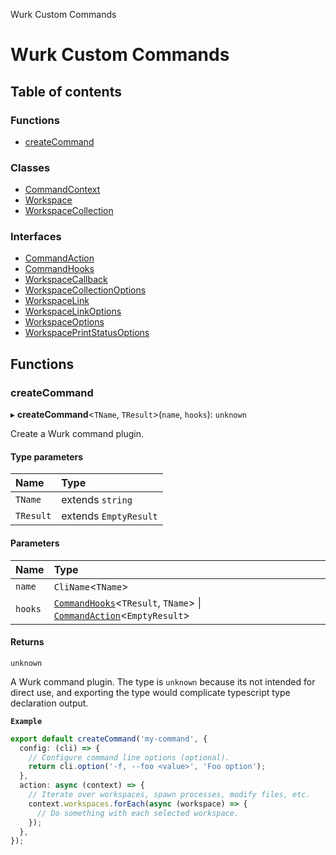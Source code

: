 Wurk Custom Commands

# Wurk Custom Commands

## Table of contents

### Functions

- [createCommand](README.md#createcommand)

### Classes

- [CommandContext](classes/CommandContext.md)
- [Workspace](classes/Workspace.md)
- [WorkspaceCollection](classes/WorkspaceCollection.md)

### Interfaces

- [CommandAction](interfaces/CommandAction.md)
- [CommandHooks](interfaces/CommandHooks.md)
- [WorkspaceCallback](interfaces/WorkspaceCallback.md)
- [WorkspaceCollectionOptions](interfaces/WorkspaceCollectionOptions.md)
- [WorkspaceLink](interfaces/WorkspaceLink.md)
- [WorkspaceLinkOptions](interfaces/WorkspaceLinkOptions.md)
- [WorkspaceOptions](interfaces/WorkspaceOptions.md)
- [WorkspacePrintStatusOptions](interfaces/WorkspacePrintStatusOptions.md)

## Functions

### createCommand

▸ **createCommand**\<`TName`, `TResult`\>(`name`, `hooks`): `unknown`

Create a Wurk command plugin.

#### Type parameters

| Name | Type |
| :------ | :------ |
| `TName` | extends `string` |
| `TResult` | extends `EmptyResult` |

#### Parameters

| Name | Type |
| :------ | :------ |
| `name` | `CliName`\<`TName`\> |
| `hooks` | [`CommandHooks`](interfaces/CommandHooks.md)\<`TResult`, `TName`\> \| [`CommandAction`](interfaces/CommandAction.md)\<`EmptyResult`\> |

#### Returns

`unknown`

A Wurk command plugin. The type is `unknown` because its not
intended for direct use, and exporting the type would complicate typescript
type declaration output.

**`Example`**

```ts
export default createCommand('my-command', {
  config: (cli) => {
    // Configure command line options (optional).
    return cli.option('-f, --foo <value>', 'Foo option');
  },
  action: async (context) => {
    // Iterate over workspaces, spawn processes, modify files, etc.
    context.workspaces.forEach(async (workspace) => {
      // Do something with each selected workspace.
    });
  },
});
```
